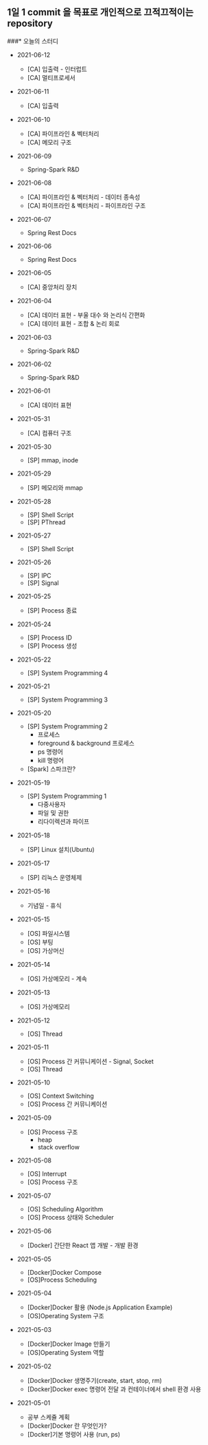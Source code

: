 ## 1일 1 commit 을 목표로 개인적으로 끄적끄적이는 repository

###* 오늘의 스터디
* 2021-06-12
  * [CA] 입출력 - 인터럽트
  * [CA] 멀티프로세서

* 2021-06-11
  * [CA] 입출력
  
* 2021-06-10
  * [CA] 파이프라인 & 벡터처리
  * [CA] 메모리 구조
  
* 2021-06-09
  * Spring-Spark R&D

* 2021-06-08
  * [CA] 파이프라인 & 벡터처리 - 데이터 종속성
  * [CA] 파이프라인 & 벡터처리 - 파이프라인 구조

* 2021-06-07
  * Spring Rest Docs

* 2021-06-06
  * Spring Rest Docs

* 2021-06-05
  * [CA] 중앙처리 장치
  
* 2021-06-04
  * [CA] 데이터 표현 - 부울 대수 와 논리식 간편화
  * [CA] 데이터 표현 - 조합 & 논리 회로
  
* 2021-06-03
  * Spring-Spark R&D

* 2021-06-02
  * Spring-Spark R&D
  
* 2021-06-01
  * [CA] 데이터 표현
  
* 2021-05-31
  * [CA] 컴퓨터 구조

* 2021-05-30
  * [SP] mmap, inode

* 2021-05-29
  * [SP] 메모리와 mmap
  
* 2021-05-28
  * [SP] Shell Script
  * [SP] PThread
  
* 2021-05-27
  * [SP] Shell Script

* 2021-05-26
  * [SP] IPC
  * [SP] Signal
  
* 2021-05-25
  * [SP] Process 종료
  
* 2021-05-24
  * [SP] Process ID
  * [SP] Process 생성

* 2021-05-22
  * [SP] System Programming 4
* 2021-05-21
  * [SP] System Programming 3
  
* 2021-05-20
  * [SP] System Programming 2
    * 프로세스
    * foreground & background 프로세스
    * ps 명령어
    * kill 명령어
  * [Spark] 스파크란?
  
* 2021-05-19
  * [SP] System Programming 1
    * 다중사용자
    * 파일 및 권한
    * 리다이렉션과 파이프
  
* 2021-05-18
  * [SP] Linux 설치(Ubuntu)
  
* 2021-05-17
  * [SP] 리눅스 운영체제

* 2021-05-16
  * 기념일 - 휴식

* 2021-05-15
  * [OS] 파일시스템
  * [OS] 부팅
  * [OS] 가상머신

* 2021-05-14
  * [OS] 가상메모리 - 계속
  
* 2021-05-13
  * [OS] 가상메모리
  
* 2021-05-12
  * [OS] Thread

* 2021-05-11
  * [OS] Process 간 커뮤니케이션 - Signal, Socket
  * [OS] Thread

* 2021-05-10
  * [OS] Context Switching
  * [OS] Process 간 커뮤니케이션

* 2021-05-09
  * [OS] Process 구조
    * heap
    * stack overflow
  
* 2021-05-08
  * [OS] Interrupt
  * [OS] Process 구조

* 2021-05-07
  * [OS] Scheduling Algorithm
  * [OS] Process 상태와 Scheduler

* 2021-05-06
  * [Docker] 간단한 React 앱 개발 - 개발 환경

* 2021-05-05
  * [Docker]Docker Compose
  * [OS]Process Scheduling

* 2021-05-04
  * [Docker]Docker 활용 (Node.js Application Example)
  * [OS]Operating System 구조

* 2021-05-03
  * [Docker]Docker Image 만들기
  * [OS]Operating System 역할

* 2021-05-02
  * [Docker]Docker 생명주기(create, start, stop, rm)
  * [Docker]Docker exec 명령어 전달 과 컨테이너에서 shell 환경 사용
  
* 2021-05-01
  * 공부 스케쥴 계획
  * [Docker]Docker 란 무엇인가? 
  * [Docker]기본 명령어 사용 (run, ps)

    

